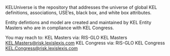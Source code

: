 KELUniverse is the repository that addresses the universe of global KEL definitions, associations, USE’es, black box, and white box attributes. 

Entity defintions and model are created and maintained by KEL Entity Masters who are in compliance with KEL Congress.

You may reach to:
KEL Masters via: RIS-GLO KEL Masters KEL.Masters@risk.lexislexis.com
KEL Congress via: RIS-GLO KEL Congress KEL.Congress@risk.lexislexis.com

